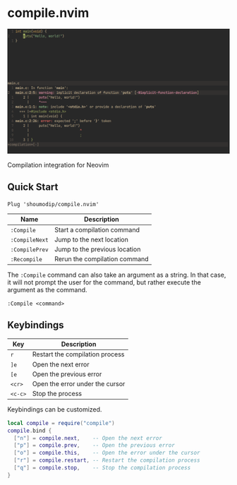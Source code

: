 # compile.nvim
![Demo](img/demo.png)

Compilation integration for Neovim

## Quick Start
```vim
Plug 'shoumodip/compile.nvim'
```

| Name           | Description                   |
| -------------- | ----------------------------- |
| `:Compile`     | Start a compilation command   |
| `:CompileNext` | Jump to the next location     |
| `:CompilePrev` | Jump to the previous location |
| `:Recompile`   | Rerun the compilation command |

The `:Compile` command can also take an argument as a string. In that case, it will not prompt the user for the command, but rather execute the argument as the command.

```vim
:Compile <command>
```

## Keybindings
| Key     | Description                     |
| ------- | ------------------------------- |
| `r`     | Restart the compilation process |
| `]e`    | Open the next error             |
| `[e`    | Open the previous error         |
| `<cr>`  | Open the error under the cursor |
| `<c-c>` | Stop the process                |

Keybindings can be customized.

```lua
local compile = require("compile")
compile.bind {
  ["n"] = compile.next,    -- Open the next error
  ["p"] = compile.prev,    -- Open the previous error
  ["o"] = compile.this,    -- Open the error under the cursor
  ["r"] = compile.restart, -- Restart the compilation process
  ["q"] = compile.stop,    -- Stop the compilation process
}
```
